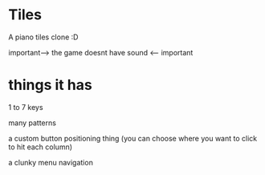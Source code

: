 # Tiles
A piano tiles clone :D

important--> the game doesnt have sound <-- important

# things it has
1 to 7 keys

many patterns

a custom button positioning thing (you can choose where you want to click to hit each column)

a clunky menu navigation
